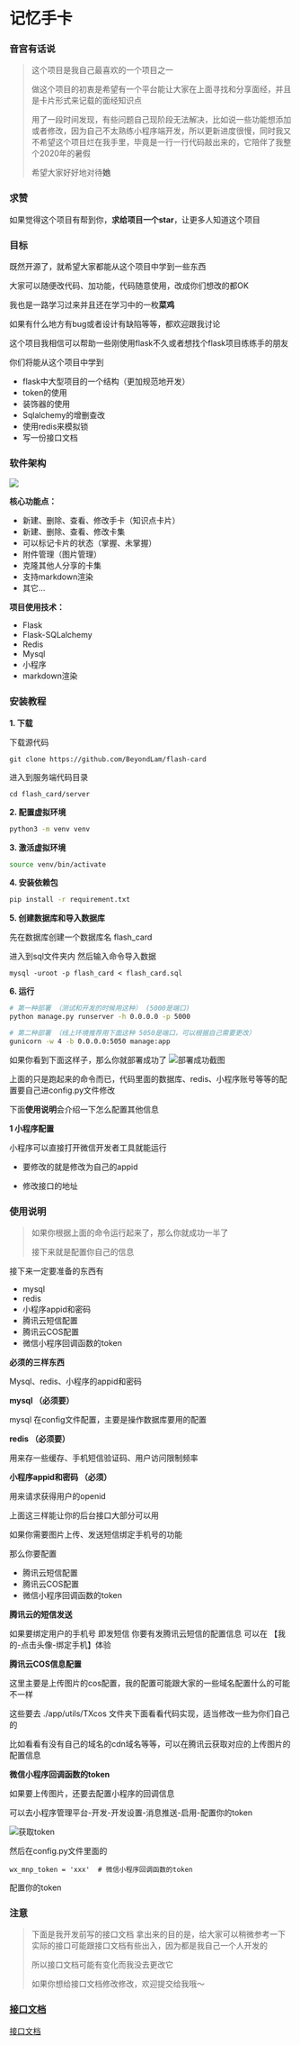# 记忆手卡

### 音宫有话说

>   这个项目是我自己最喜欢的一个项目之一
>
>   做这个项目的初衷是希望有一个平台能让大家在上面寻找和分享面经，并且是卡片形式来记载的面经知识点
>
>   用了一段时间发现，有些问题自己现阶段无法解决，比如说一些功能想添加或者修改，因为自己不太熟练小程序端开发，所以更新进度很慢，同时我又不希望这个项目烂在我手里，毕竟是一行一行代码敲出来的，它陪伴了我整个2020年的暑假
>
>   希望大家好好地对待**她** 

### 求赞

如果觉得这个项目有帮到你，**求给项目一个star**，让更多人知道这个项目



### 目标

既然开源了，就希望大家都能从这个项目中学到一些东西

大家可以随便改代码、加功能，代码随意使用，改成你们想改的都OK

我也是一路学习过来并且还在学习中的一枚**菜鸡**

如果有什么地方有bug或者设计有缺陷等等，都欢迎跟我讨论

这个项目我相信可以帮助一些刚使用flask不久或者想找个flask项目练练手的朋友

你们将能从这个项目中学到

-   flask中大型项目的一个结构（更加规范地开发）
-   token的使用
-   装饰器的使用
-   Sqlalchemy的增删查改
-   使用redis来模拟锁
-   写一份接口文档



### 软件架构

![](https://cdn.hicaiji.com/flash_card/flash_card_structure.png)

**核心功能点：**

-   新建、删除、查看、修改手卡（知识点卡片）
-   新建、删除、查看、修改卡集
-   可以标记卡片的状态（掌握、未掌握）
-   附件管理（图片管理）
-   克隆其他人分享的卡集
-   支持markdown渲染
-   其它...



**项目使用技术：**

-   Flask
-   Flask-SQLalchemy
-   Redis
-   Mysql
-   小程序
-   markdown渲染



### 安装教程

**1. 下载**

下载源代码
```shell
git clone https://github.com/BeyondLam/flash-card
```
进入到服务端代码目录
```shell
cd flash_card/server
```

**2. 配置虚拟环境**

```bash
python3 -m venv venv
```

**3. 激活虚拟环境**

```bash
source venv/bin/activate
```
**4. 安装依赖包**

```bash
pip install -r requirement.txt
```

**5. 创建数据库和导入数据库**

先在数据库创建一个数据库名 flash_card

进入到sql文件夹内
然后输入命令导入数据

```shell
mysql -uroot -p flash_card < flash_card.sql 
```

**6. 运行**

```bash
# 第一种部署 （测试和开发的时候用这种） (5000是端口)
python manage.py runserver -h 0.0.0.0 -p 5000

# 第二种部署 （线上环境推荐用下面这种 5050是端口，可以根据自己需要更改）
gunicorn -w 4 -b 0.0.0.0:5050 manage:app 
```

如果你看到下面这样子，那么你就部署成功了
![部署成功截图](https://cdn.hicaiji.com/halo/%E6%88%AA%E5%B1%8F2020-11-18%2015.19.54_1605684018981.png?image/auto-orient,1/resize,m_lfit,w_200/quality,q_90)


上面的只是跑起来的命令而已，代码里面的数据库、redis、小程序账号等等的配置要自己进config.py文件修改

下面**使用说明**会介绍一下怎么配置其他信息





**1 小程序配置**

小程序可以直接打开微信开发者工具就能运行

-   要修改的就是修改为自己的appid

-   修改接口的地址



### 使用说明

> 如果你根据上面的命令运行起来了，那么你就成功一半了
>
> 接下来就是配置你自己的信息



接下来一定要准备的东西有

-   mysql
-   redis
-   小程序appid和密码
-   腾讯云短信配置
-   腾讯云COS配置
-   微信小程序回调函数的token



**必须的三样东西**

Mysql、redis、小程序的appid和密码



**mysql （必须要）**

mysql 在config文件配置，主要是操作数据库要用的配置



 **redis （必须要）**

用来存一些缓存、手机短信验证码、用户访问限制频率



**小程序appid和密码 （必须）**

用来请求获得用户的openid



上面这三样能让你的后台接口大部分可以用



如果你需要图片上传、发送短信绑定手机号的功能

那么你要配置

-   腾讯云短信配置
-   腾讯云COS配置
-   微信小程序回调函数的token



**腾讯云的短信发送**

如果要绑定用户的手机号 即发短信 你要有发腾讯云短信的配置信息 可以在 【我的-点击头像-绑定手机】体验



**腾讯云COS信息配置**

这里主要是上传图片的cos配置，我的配置可能跟大家的一些域名配置什么的可能不一样

这些要去 ./app/utils/TXcos 文件夹下面看看代码实现，适当修改一些为你们自己的

比如看看有没有自己的域名的cdn域名等等，可以在腾讯云获取对应的上传图片的配置信息


**微信小程序回调函数的token**

如果要上传图片，还要去配置小程序的回调信息

可以去小程序管理平台-开发-开发设置-消息推送-启用-配置你的token

![获取token](https://cdn.hicaiji.com/lmp/img/token.png)

然后在config.py文件里面的

```
wx_mnp_token = 'xxx'  # 微信小程序回调函数的token
```

配置你的token





### 注意

>下面是我开发前写的接口文档
>拿出来的目的是，给大家可以稍微参考一下
>实际的接口可能跟接口文档有些出入，因为都是我自己一个人开发的
>
>所以接口文档可能有变化而我没去更改它
>
>如果你想给接口文档修改修改，欢迎提交给我哦～

### [接口文档](ApiDocuments.md)

[接口文档](ApiDocuments.md)






